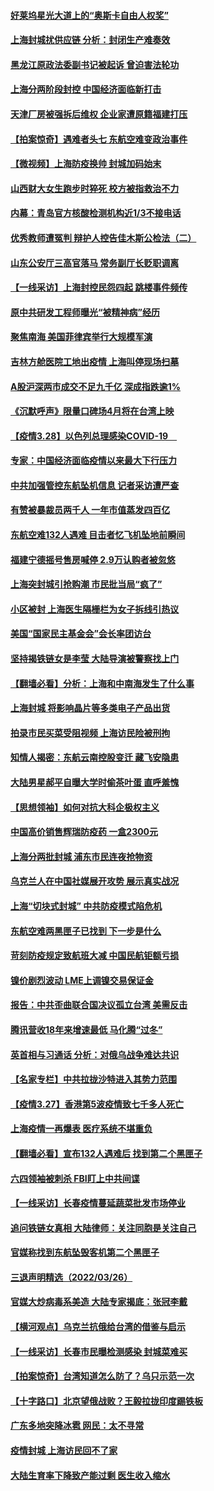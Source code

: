 #### [好莱坞星光大道上的“奥斯卡自由人权奖”](../pages/nsc413/n13679514.md) 
#### [上海封城扰供应链 分析：封闭生产难奏效](../pages/nsc413/n13679450.md) 
#### [黑龙江原政法委副书记被起诉 曾迫害法轮功](../pages/nsc413/n13678639.md) 
#### [上海分两阶段封控 中国经济面临新打击](../pages/nsc413/n13679353.md) 
#### [天津厂房被强拆后维权 企业家遭原籍福建打压](../pages/nsc413/n13679110.md) 
#### [【拍案惊奇】遇难者头七 东航空难变政治事件](../pages/nsc413/n13678895.md) 
#### [【微视频】上海防疫换帅 封城加码始末](../pages/nsc413/n13678934.md) 
#### [山西财大女生跑步时猝死 校方被指救治不力](../pages/nsc413/n13678881.md) 
#### [内幕：青岛官方核酸检测机构近1/3不接电话](../pages/nsc413/n13679041.md) 
#### [优秀教师遭冤判 辩护人控告佳木斯公检法（二）](../pages/nsc413/n13672516.md) 
#### [山东公安厅三高官落马 常务副厅长贬职调离](../pages/nsc413/n13677924.md) 
#### [【一线采访】上海封控民怨四起 跳楼事件频传](../pages/nsc413/n13678660.md) 
#### [原中共研发工程师曝光“被精神病”经历](../pages/nsc413/n13676773.md) 
#### [聚焦南海 美国菲律宾举行大规模军演](../pages/nsc413/n13678670.md) 
#### [吉林方舱医院工地出疫情 上海叫停现场扫墓](../pages/nsc413/n13678342.md) 
#### [A股沪深两市成交不足九千亿 深成指跌逾1%](../pages/nsc413/n13678457.md) 
#### [《沉默呼声》限量口碑场4月将在台湾上映](../pages/nsc413/n13676696.md) 
#### [【疫情3.28】以色列总理感染COVID-19　](../pages/nsc413/n13678095.md) 
#### [专家：中国经济面临疫情以来最大下行压力](../pages/nsc413/n13678291.md) 
#### [中共加强管控东航坠机信息 记者采访遭严查](../pages/nsc413/n13678275.md) 
#### [有赞被暴裁员两千人 一年市值蒸发四百亿](../pages/nsc413/n13677433.md) 
#### [东航空难132人遇难 目击者忆飞机坠地前瞬间](../pages/nsc413/n13678259.md) 
#### [福建宁德摇号售房喊停 2.9万认购者被忽悠](../pages/nsc413/n13677577.md) 
#### [上海突封城引抢购潮 市民批当局“疯了”](../pages/nsc413/n13677355.md) 
#### [小区被封 上海医生隔栅栏为女子拆线引热议](../pages/nsc413/n13677900.md) 
#### [美国“国家民主基金会”会长率团访台](../pages/nsc413/n13677549.md) 
#### [坚持揭铁链女是李莹 大陆导演被警察找上门](../pages/nsc413/n13677560.md) 
#### [【翻墙必看】分析：上海和中南海发生了什么事](../pages/nsc413/n13677121.md) 
#### [上海封城 将影响晶片等多类电子产品出货](../pages/nsc413/n13677108.md) 
#### [拍录市民买菜受阻视频 上海访民险被刑拘](../pages/nsc413/n13676301.md) 
#### [知情人揭密：东航云南控股变迁 藏飞安隐患](../pages/nsc413/n13677001.md) 
#### [大陆男星郝平自曝大学时偷茶叶蛋 直呼羞愧](../pages/nsc413/n13676989.md) 
#### [【思想领袖】如何对抗大科企极权主义](../pages/nsc413/n13634492.md) 
#### [中国高价销售辉瑞防疫药 一盒2300元](../pages/nsc413/n13676925.md) 
#### [上海分两批封城 浦东市民连夜抢物资](../pages/nsc413/n13676849.md) 
#### [乌克兰人在中国社媒展开攻势 展示真实战况](../pages/nsc413/n13676832.md) 
#### [上海“切块式封城” 中共防疫模式陷危机](../pages/nsc413/n13675230.md) 
#### [东航空难两黑匣子已找到 下一步是什么](../pages/nsc413/n13676661.md) 
#### [苛刻防疫规定致航班大减 中国民航钜额亏损](../pages/nsc413/n13676792.md) 
#### [镍价剧烈波动 LME上调镍交易保证金](../pages/nsc413/n13676740.md) 
#### [报告：中共歪曲联合国决议孤立台湾 美需反击](../pages/nsc413/n13675763.md) 
#### [腾讯营收18年来增速最低 马化腾“过冬”](../pages/nsc413/n13676698.md) 
#### [英首相与习通话 分析：对俄乌战争难达共识](../pages/nsc413/n13676259.md) 
#### [【名家专栏】中共拉拢沙特进入其势力范围](../pages/nsc413/n13676387.md) 
#### [【疫情3.27】香港第5波疫情致七千多人死亡](../pages/nsc413/n13675192.md) 
#### [上海疫情一再爆表 医疗系统不堪重负](../pages/nsc413/n13676024.md) 
#### [【翻墙必看】宣布132人遇难后 找到第二个黑匣子](../pages/nsc413/n13675587.md) 
#### [六四领袖被刺杀 FBI盯上中共间谍](../pages/nsc413/n13674635.md) 
#### [【一线采访】长春疫情蔓延蔬菜批发市场停业](../pages/nsc413/n13675774.md) 
#### [追问铁链女真相 大陆律师：关注同胞是关注自己](../pages/nsc413/n13675631.md) 
#### [官媒称找到东航坠毁客机第二个黑匣子](../pages/nsc413/n13675654.md) 
#### [三退声明精选（2022/03/26）](../pages/nsc413/n13675509.md) 
#### [官媒大炒病毒系美造 大陆专家揭底：张冠李戴](../pages/nsc413/n13675403.md) 
#### [【横河观点】乌克兰抗俄给台湾的借鉴与启示](../pages/nsc413/n13675351.md) 
#### [【一线采访】长春市民曝检测感染 封城菜难买](../pages/nsc413/n13675385.md) 
#### [【拍案惊奇】台湾知道怎么防了？乌只示范一次](../pages/nsc413/n13674505.md) 
#### [【十字路口】北京望俄战败？王毅拉拢印度踢铁板](../pages/nsc413/n13674654.md) 
#### [广东多地突降冰雹 网民：太不寻常](../pages/nsc413/n13675025.md) 
#### [疫情封城 上海访民回不了家](../pages/nsc413/n13675064.md) 
#### [大陆生育率下降致产能过剩 医生收入缩水](../pages/nsc413/n13674602.md) 
